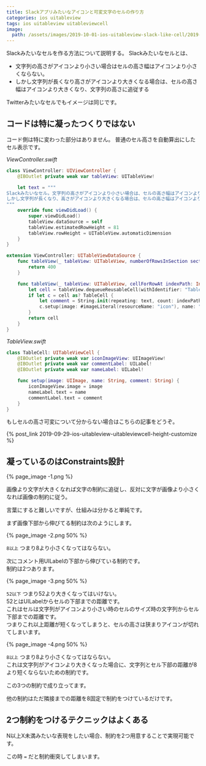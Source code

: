 ```yaml
---
title: Slackアプリみたいなアイコンと可変文字のセルの作り方
categories: ios uitableview
tags: ios uitableview uitableviewcell
image:
  path: /assets/images/2019-10-01-ios-uitableview-slack-like-cell/2019-10-01-ios-uitableview-slack-like-cell.png
---
```

Slackみたいなセルを作る方法について説明する。
Slackみたいなセルとは、

- 文字列の高さがアイコンより小さい場合はセルの高さ幅はアイコンより小さくならない。
- しかし文字列が長くなり高さがアイコンより大きくなる場合は、セルの高さ幅はアイコンより大きくなり、文字列の高さに追従する

Twitterみたいなセルでもイメージは同じです。

## コードは特に凝ったつくりではない

コード側は特に変わった部分はありません。
普通のセル高さを自動算出にしたセル表示です。

*ViewController.swift*
```swift
class ViewController: UIViewController {
    @IBOutlet private weak var tableView: UITableView!

    let text = """
Slackみたいなセル。文字列の高さがアイコンより小さい場合は、セルの高さ幅はアイコンより小さくならない。
しかし文字列が長くなり、高さがアイコンより大きくなる場合は、セルの高さ幅はアイコンより大きくなり、文字列の高さに追従する
"""
    override func viewDidLoad() {
        super.viewDidLoad()
        tableView.dataSource = self
        tableView.estimatedRowHeight = 81
        tableView.rowHeight = UITableView.automaticDimension
    }
}

extension ViewController: UITableViewDataSource {
    func tableView(_ tableView: UITableView, numberOfRowsInSection section: Int) -> Int {
        return 400
    }

    func tableView(_ tableView: UITableView, cellForRowAt indexPath: IndexPath) -> UITableViewCell {
        let cell = tableView.dequeueReusableCell(withIdentifier: "TableCell", for: indexPath)
        if let c = cell as? TableCell {
            let comment = String.init(repeating: text, count: indexPath.row + 1)
            c.setup(image: #imageLiteral(resourceName: "icon"), name: "mothule", comment: comment)
        }
        return cell
    }
}
```

*TableView.swift*
```swift
class TableCell: UITableViewCell {
    @IBOutlet private weak var iconImageView: UIImageView!
    @IBOutlet private weak var commentLabel: UILabel!
    @IBOutlet private weak var nameLabel: UILabel!

    func setup(image: UIImage, name: String, comment: String) {
        iconImageView.image = image
        nameLabel.text = name
        commentLabel.text = comment
    }
}
```

もしセルの高さ可変について分からない場合はこちらの記事をどうぞ。

{% post_link 2019-09-29-ios-uitableview-uitableviewcell-height-customize %}

## 凝っているのはConstraints設計

{% page_image -1.png %}

画像より文字が大きくなれば文字の制約に追従し、反対に文字が画像より小さくなれば画像の制約に従う。

言葉にすると難しいですが、仕組みは分かると単純です。

まず画像下部から伸びてる制約は次のようにします。

{% page_image -2.png 50% %}

`8以上` つまり8より小さくなってはならない。

次にコメント用UILabelの下部から伸びている制約です。  
制約は2つあります。

{% page_image -3.png 50% %}

`52以下` つまり52より大きくなってはいけない。  
52とはUILabelからセルの下部までの距離です。  
これはセルは文字列がアイコンより小さい時のセルのサイズ時の文字列からセル下部までの距離です。  
つまりこれ以上距離が短くなってしまうと、セルの高さは狭まりアイコンが切れてしまいます。

{% page_image -4.png 50% %}

`8以上` つまり8より小さくなってはならない。  
これは文字列がアイコンより大きくなった場合に、文字列とセル下部の距離が8より短くならないための制約です。

この3つの制約で成り立ってます。

他の制約はただ隣接までの距離を8固定で制約をつけているだけです。

## 2つ制約をつけるテクニックはよくある

N以上X未満みたいな表現をしたい場合、制約を2つ用意することで実現可能です。

この時 `=` だと制約衝突してしまいます。
